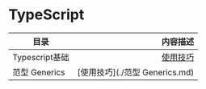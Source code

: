 # TypeScript

|目录 | 内容描述
|- | -:|
Typescript基础 | [使用技巧](./Typescript基础.md)
范型 Generics | [使用技巧](./范型 Generics.md)